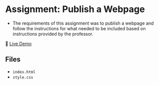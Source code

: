 # Assignment: Publish a Webpage
- The requirements of this assignment was to publish a webpage and follow the instructions for what needed to be included based on instructions provided by the professor. 

🔗 [Live Demo](https://ventura-christian.github.io/GIT414/Assignment-0/)

## Files
- `index.html`
- `style.css`




